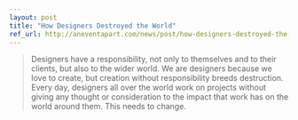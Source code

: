 ```yaml
---
layout: post
title: "How Designers Destroyed the World"
ref_url: http://aneventapart.com/news/post/how-designers-destroyed-the-world-by-mike-monteiro-an-aea-video
---
```


> Designers have a responsibility, not only to themselves and to their clients, but also to the wider world. We are designers because we love to create, but creation without responsibility breeds destruction. Every day, designers all over the world work on projects without giving any thought or consideration to the impact that work has on the world around them. This needs to change.
